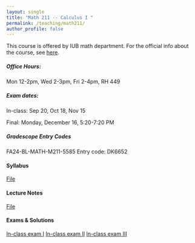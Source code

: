 ```yaml
---
layout: single
title: "Math 211 -- Calculus I "
permalink: /teaching/math211/
author_profile: false
---
```


This course is offered by IUB math department. For the official info about the course, see [here](https://academics.iu.edu/courses/bloomington/math-m-211-calculus-i.html).

##### Office Hours: 
Mon 12-2pm, Wed 2-3pm, Fri 2-4pm, RH 449

##### Exam dates:
In-class: Sep 20, Oct 18, Nov 15 

Final: Monday, December 16, 5:20-7:20 PM

##### Gradescope Entry Codes

FA24-BL-MATH-M211-5585 Entry code: DK6652

#### Syllabus

[File](https://elifuskuplu.github.io/files/211-syllabus.pdf)

#### Lecture Notes

[File](https://elifuskuplu.github.io/files/Lecture-notes.pdf)

#### Exams & Solutions

[In-class exam I](https://elifuskuplu.github.io/files/exam_1.pdf)
[In-class exam II](https://elifuskuplu.github.io/files/exam_2.pdf)
[In-class exam III](https://elifuskuplu.github.io/files/exam_3.pdf)


